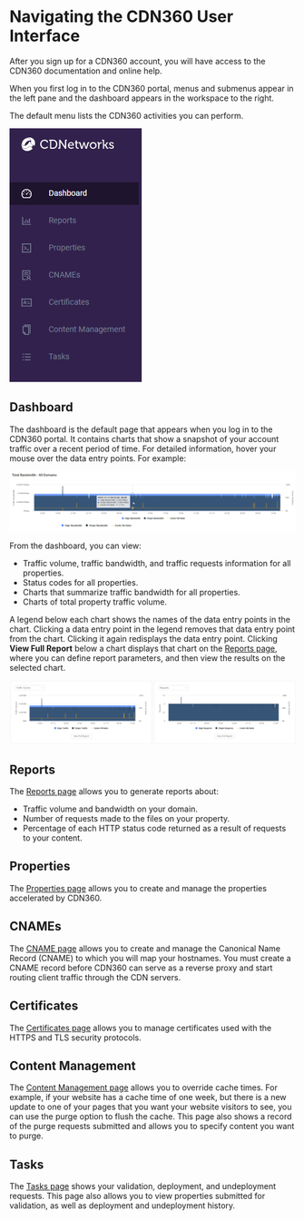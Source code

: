 # Navigating the CDN360 User Interface

After you sign up for a CDN360 account, you will have access to the CDN360 documentation and online help.

When you first log in to the CDN360 portal, menus and submenus appear in the left pane and the dashboard appears in the workspace to the right.

The default menu lists the CDN360 activities you can perform.

![null](<../../resources/images/Screen 1.png>)

## Dashboard

The dashboard is the default page that appears when you log in to the CDN360 portal. It contains charts that show a snapshot of your account traffic over a recent period of time. For detailed information, hover your mouse over the data entry points. For example:

![null](<../../resources/images/Total Bandwidth.png>)

From the dashboard, you can view:

- Traffic volume, traffic bandwidth, and traffic requests information for all properties.
- Status codes for all properties.
- Charts that summarize traffic bandwidth for all properties.
- Charts of total property traffic volume.

A legend below each chart shows the names of the data entry points in the chart. Clicking a data entry point in the legend removes that data entry point from the chart. Clicking it again redisplays the data entry point. Clicking **View Full Report** below a chart displays that chart on the [Reports page](<../reports.md>), where you can define report parameters, and then view the results on the selected chart.

![null](<../../resources/images/Traffic Volume.png>)

## Reports

The [Reports page](<../reports.md>) allows you to generate reports about:

- Traffic volume and bandwidth on your domain.
- Number of requests made to the files on your property.
- Percentage of each HTTP status code returned as a result of requests to your content.

## Properties

The [Properties page](<../properties/managing-properties.md>) allows you to create and manage the properties accelerated by CDN360.

## CNAMEs

The [CNAME page](<../cnames/managing-cnames.md>) allows you to create and manage the Canonical Name Record (CNAME) to which you will map your hostnames. You must create a CNAME record before CDN360 can serve as a reverse proxy and start routing client traffic through the CDN servers.

## Certificates

The [Certificates page](<../certificates/overview.md>) allows you to manage certificates used with the HTTPS and TLS security protocols.

## Content Management

The [Content Management page](<../content-management.md>) allows you to override cache times. For example, if your website has a cache time of one week, but there is a new update to one of your pages that you want your website visitors to see, you can use the purge option to flush the cache. This page also shows a record of the purge requests submitted and allows you to specify content you want to purge.

## Tasks

The [Tasks page](<../tasks.md>) shows your validation, deployment, and undeployment requests. This page also allows you to view properties submitted for validation, as well as deployment and undeployment history.